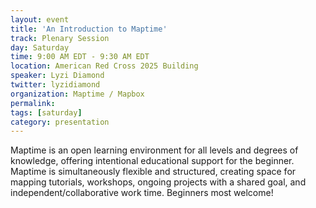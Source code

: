 ```yaml
---
layout: event
title: 'An Introduction to Maptime'
track: Plenary Session
day: Saturday
time: 9:00 AM EDT - 9:30 AM EDT
location: American Red Cross 2025 Building
speaker: Lyzi Diamond
twitter: lyzidiamond
organization: Maptime / Mapbox
permalink: 
tags: [saturday]
category: presentation
---
```


Maptime is an open learning environment for all levels and degrees of knowledge, offering intentional educational support for the beginner. Maptime is simultaneously flexible and structured, creating space for mapping tutorials, workshops, ongoing projects with a shared goal, and independent/collaborative work time. Beginners most welcome!
